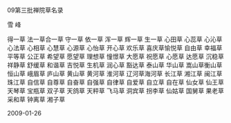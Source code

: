 09第三批禅院草名录

雪 峰


得一草 法一草合一草 守一草 依一草 浑一草 辉一草 生一草
心田草 心蕊草 心沁草 心法草 心相草 心慧草 心源草 心怡草
开心草 欢乐草 喜庆草愉悦草 自由草 幸福草 平等草 公正草
希望草 愿望草 理想草 憧憬草 大愿草 祝愿草 心愿草 达愿草
沉稳草 祥静草 舒缓草 和谐草 吉悦草 生机草 润心草 豁达草
泰山草 华山草 嵩山草衡山草 恒山草 峨眉草 庐山草 黄山草
黄河草 淮河草 辽河草海河草 长江草 湘江草 闽江草 珠江草
自信草 自尊草 自奋草 自强草 自律草 自爱草 自立草 自在草
仙女草 仙王草 天琴草 宝瓶草 双子草 天鸽草 天秤草 飞马草
洞宾草 拐李草 仙姑草 国舅草 果老草 采和草 钟离草 湘子草
 
2009-01-26
 


